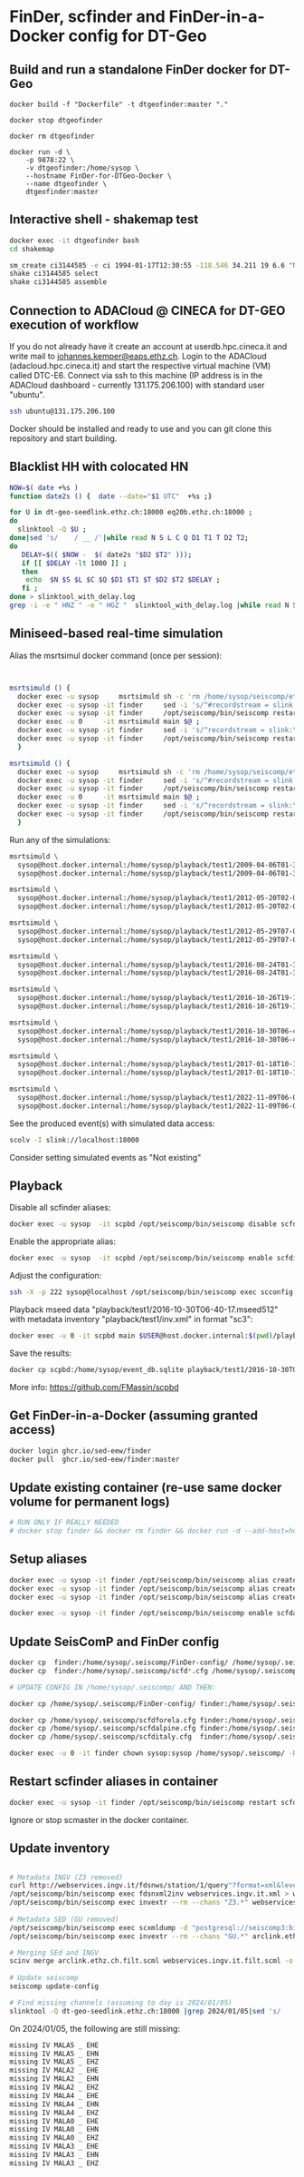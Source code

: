 # FinDer, scfinder and FinDer-in-a-Docker config for DT-Geo

## Build and run a standalone FinDer docker for DT-Geo

```
docker build -f "Dockerfile" -t dtgeofinder:master "."

docker stop dtgeofinder 

docker rm dtgeofinder 

docker run -d \
    -p 9878:22 \
    -v dtgeofinder:/home/sysop \
    --hostname FinDer-for-DTGeo-Docker \
    --name dtgeofinder \
    dtgeofinder:master
```

## Interactive shell - shakemap test
```bash
docker exec -it dtgeofinder bash
cd shakemap

sm_create ci3144585 -e ci 1994-01-17T12:30:55 -118.546 34.211 19 6.6 "Northridge, California" -n
shake ci3144585 select
shake ci3144585 assemble
```

## Connection to ADACloud @ CINECA for DT-GEO execution of workflow
If you do not already have it create an account at userdb.hpc.cineca.it and write mail to johannes.kemper@eaps.ethz.ch.
Login to the ADACloud (adacloud.hpc.cineca.it) and start the respective virtual machine (VM) called DTC-E6.
Connect via ssh to this machine (IP address is in the ADACloud dashboard - currently 131.175.206.100) with standard user "ubuntu".
```bash
ssh ubuntu@131.175.206.100
```
Docker should be installed and ready to use and you can git clone this repository and start building. 

## Blacklist HH with colocated HN
```bash
NOW=$( date +%s )
function date2s () {  date --date="$1 UTC"  +%s ;} 

for U in dt-geo-seedlink.ethz.ch:18000 eq20b.ethz.ch:18000 ;
do 
  slinktool -Q $U ;
done|sed 's/    / __ /'|while read N S L C Q D1 T1 T D2 T2; 
do 
   DELAY=$(( $NOW -  $( date2s "$D2 $T2" ))); 
   if [[ $DELAY -lt 1000 ]] ; 
   then 
    echo  $N $S $L $C $Q $D1 $T1 $T $D2 $T2 $DELAY ;
   fi ;
done > slinktool_with_delay.log
grep -i -e " HNZ " -e " HGZ "  slinktool_with_delay.log |while read N S L T ;do grep "^$N $S .* HHZ " slinktool_with_delay.log >/dev/null&& echo "$N.$S.*.HH*";done|paste -s -d ',' -
```

## Miniseed-based real-time simulation

Alias the msrtsimul docker command (once per session):
```bash


msrtsimuld () { 
  docker exec -u sysop     msrtsimuld sh -c 'rm /home/sysop/seiscomp/etc/inventory/*.xml'
  docker exec -u sysop -it finder     sed -i 's/^#recordstream = slink:\/\/host.docker.internal:18000/recordstream = slink:\/\/host.docker.internal:18000/' /home/sysop/.seiscomp/global.cfg
  docker exec -u sysop -it finder     /opt/seiscomp/bin/seiscomp restart scfditaly scfdforela  scfdalpine
  docker exec -u 0     -it msrtsimuld main $@ ; 
  docker exec -u sysop -it finder     sed -i 's/^recordstream = slink:\/\/host.docker.internal:18000/#recordstream = slink:\/\/host.docker.internal:18000/' /home/sysop/.seiscomp/global.cfg
  docker exec -u sysop -it finder     /opt/seiscomp/bin/seiscomp restart scfditaly scfdforela  scfdalpine
  }           

msrtsimuld () { 
  docker exec -u sysop     msrtsimuld sh -c 'rm /home/sysop/seiscomp/etc/inventory/*.xml'
  docker exec -u sysop -it finder     sed -i 's/^#recordstream = slink:\/\/host.docker.internal:18000/recordstream = slink:\/\/host.docker.internal:18000/' /home/sysop/.seiscomp/global.cfg
  docker exec -u sysop -it finder     /opt/seiscomp/bin/seiscomp restart scfditaly 
  docker exec -u 0     -it msrtsimuld main $@ ; 
  docker exec -u sysop -it finder     sed -i 's/^recordstream = slink:\/\/host.docker.internal:18000/#recordstream = slink:\/\/host.docker.internal:18000/' /home/sysop/.seiscomp/global.cfg
  docker exec -u sysop -it finder     /opt/seiscomp/bin/seiscomp restart scfditaly 
  } 
```

Run any of the simulations:
```bash
msrtsimuld \
  sysop@host.docker.internal:/home/sysop/playback/test1/2009-04-06T01-32-40.mseed \
  sysop@host.docker.internal:/home/sysop/playback/test1/2009-04-06T01-32-40.xml,sc3

msrtsimuld \
  sysop@host.docker.internal:/home/sysop/playback/test1/2012-05-20T02-03-50.mseed \
  sysop@host.docker.internal:/home/sysop/playback/test1/2012-05-20T02-03-50.xml,sc3

msrtsimuld \
  sysop@host.docker.internal:/home/sysop/playback/test1/2012-05-29T07-00-02.mseed \
  sysop@host.docker.internal:/home/sysop/playback/test1/2012-05-29T07-00-02.xml,sc3

msrtsimuld \
  sysop@host.docker.internal:/home/sysop/playback/test1/2016-08-24T01-36-32.mseed \
  sysop@host.docker.internal:/home/sysop/playback/test1/2016-08-24T01-36-32.xml,sc3

msrtsimuld \
  sysop@host.docker.internal:/home/sysop/playback/test1/2016-10-26T19-18-07.mseed \
  sysop@host.docker.internal:/home/sysop/playback/test1/2016-10-26T19-18-07.xml,sc3

msrtsimuld \
  sysop@host.docker.internal:/home/sysop/playback/test1/2016-10-30T06-40-17.mseed \
  sysop@host.docker.internal:/home/sysop/playback/test1/2016-10-30T06-40-17.xml,sc3

msrtsimuld \
  sysop@host.docker.internal:/home/sysop/playback/test1/2017-01-18T10-14-09.mseed \
  sysop@host.docker.internal:/home/sysop/playback/test1/2017-01-18T10-14-09.xml,sc3

msrtsimuld \
  sysop@host.docker.internal:/home/sysop/playback/test1/2022-11-09T06-07-25.mseed \
  sysop@host.docker.internal:/home/sysop/playback/test1/2022-11-09T06-07-25.xml,sc3
```

See the produced event(s) with simulated data access:
```bash
scolv -I slink://localhost:18000
```

Consider setting simulated events as "Not existing"

## Playback

Disable all scfinder aliases:
```bash
docker exec -u sysop  -it scpbd /opt/seiscomp/bin/seiscomp disable scfdalpine scfdforela scfditaly
```

Enable the appropriate alias:
```bash
docker exec -u sysop  -it scpbd /opt/seiscomp/bin/seiscomp enable scfditaly
```

Adjust the configuration:
```bash
ssh -X -p 222 sysop@localhost /opt/seiscomp/bin/seiscomp exec scconfig
```

Playback mseed data "playback/test1/2016-10-30T06-40-17.mseed512"  with metadata inventory "playback/test1/inv.xml" in format "sc3":
```bash
docker exec -u 0 -it scpbd main $USER@host.docker.internal:$(pwd)/playback/test1/2016-10-30T06-40-17.mseed512 $USER@host.docker.internal:$(pwd)/playback/test1/2016-10-30T06-40-17.xml,sc3 
```

Save the results:
```bash
docker cp scpbd:/home/sysop/event_db.sqlite playback/test1/2016-10-30T06-40-17.sqlite
```

More info: https://github.com/FMassin/scpbd


## Get FinDer-in-a-Docker (assuming granted access)

```bash
docker login ghcr.io/sed-eew/finder
docker pull  ghcr.io/sed-eew/finder:master 
```

## Update existing container (re-use same docker volume for permanent logs)

```bash
# RUN ONLY IF REALLY NEEDED
# docker stop finder && docker rm finder && docker run -d --add-host=host.docker.internal:host-gateway -p 9878:22 -v finder:/home/sysop --hostname FinDer-in-a-Docker --name finder ghcr.io/sed-eew/finder:master
```

## Setup aliases

```bash
docker exec -u sysop -it finder /opt/seiscomp/bin/seiscomp alias create scfdalpine scfinder
docker exec -u sysop -it finder /opt/seiscomp/bin/seiscomp alias create scfditaly  scfinder
docker exec -u sysop -it finder /opt/seiscomp/bin/seiscomp alias create scfdforela scfinder

docker exec -u sysop -it finder /opt/seiscomp/bin/seiscomp enable scfdalpine scfditaly scfdforela 
```

## Update SeisComP and FinDer config

```bash
docker cp  finder:/home/sysop/.seiscomp/FinDer-config/ /home/sysop/.seiscomp/FinDer-config/
docker cp  finder:/home/sysop/.seiscomp/scfd*.cfg /home/sysop/.seiscomp/

# UPDATE CONFIG IN /home/sysop/.seiscomp/ AND THEN:

docker cp /home/sysop/.seiscomp/FinDer-config/ finder:/home/sysop/.seiscomp/FinDer-config/

docker cp /home/sysop/.seiscomp/scfdforela.cfg finder:/home/sysop/.seiscomp/
docker cp /home/sysop/.seiscomp/scfdalpine.cfg finder:/home/sysop/.seiscomp/
docker cp /home/sysop/.seiscomp/scfditaly.cfg  finder:/home/sysop/.seiscomp/

docker exec -u 0 -it finder chown sysop:sysop /home/sysop/.seiscomp/ -R
```

## Restart scfinder aliases in container

```bash
docker exec -u sysop -it finder /opt/seiscomp/bin/seiscomp restart scfdalpine scfditaly scfdforela
```
Ignore or stop scmaster in the docker container.

## Update inventory
```bash

# Metadata INGV (Z3 removed)
curl http://webservices.ingv.it/fdsnws/station/1/query"?format=xml&level=response" > webservices.ingv.it.xml 
/opt/seiscomp/bin/seiscomp exec fdsnxml2inv webservices.ingv.it.xml > webservices.ingv.it.scml   
/opt/seiscomp/bin/seiscomp exec invextr --rm --chans "Z3.*" webservices.ingv.it.scml > webservices.ingv.it.filt.scml
 
# Metadata SED (GU removed)
/opt/seiscomp/bin/seiscomp exec scxmldump -d "postgresql://seiscomp3:birkidollar5s@eq20d.ethz.ch:5432/sc3dbd?column_prefix=m_"  --plugins dbpostgresql -I > arclink.ethz.ch.scml
/opt/seiscomp/bin/seiscomp exec invextr --rm --chans "GU.*" arclink.ethz.ch.scml >  arclink.ethz.ch.filt.scml

# Merging SEd and INGV
scinv merge arclink.ethz.ch.filt.scml webservices.ingv.it.filt.scml -o /opt/seiscomp/etc/inventory/arclink.ethz.ch.noGU-merged-webservices.ingv.it.noZ3.xml
 
# Update seiscomp
seiscomp update-config

# Find missing channels (assuming to day is 2024/01/05)
slinktool -Q dt-geo-seedlink.ethz.ch:18000 |grep 2024/01/05|sed 's/    /  _  /'|while read N S L C T;do curl http://localhost:8080/fdsnws/station/1/query"?network=$N&station=$S&location=${L/_/}&channel=$C&level=channel" 2>/dev/null |grep $S >/dev/null|| echo missing $N $S $L $C;done #|awk '{print $2"."$3}'|sort -u
```

On 2024/01/05, the following are still missing:
```bash
missing IV MALA5 _ EHE
missing IV MALA5 _ EHN
missing IV MALA5 _ EHZ
missing IV MALA2 _ EHE
missing IV MALA2 _ EHN
missing IV MALA2 _ EHZ
missing IV MALA4 _ EHE
missing IV MALA4 _ EHN
missing IV MALA4 _ EHZ
missing IV MALA0 _ EHE
missing IV MALA0 _ EHN
missing IV MALA0 _ EHZ
missing IV MALA3 _ EHE
missing IV MALA3 _ EHN
missing IV MALA3 _ EHZ
```
